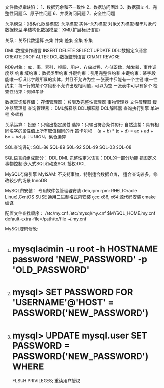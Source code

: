 ﻿文件数据库缺陷：
	1、数据冗余和不一致性
	2、数据访问困难
	3、数据孤立
	4、完整性问题
	5、原子性问题
	6、并发访问问题
	7、安全性问题

关系模型：(结构化数据模型)
	关系模型
	实体-关系模型
	对象关系模型:基于对象的数据模型
	半结构化数据模型：XML(扩展标记语言)

关系：关系代数运算
	交集
	并集
	差集
	全集
	补集

DML:数据操作语言
	INSERT
	DELETE
	SELECT
	UPDATE
DDL:数据定义语言
	CREATE
	DROP
	ALTER
DCL:数据控制语言
	GRANT
	REVOKE


RDB对象：
	库、表、索引、视图、用户、存储过程、存储函数、触发器、事件调度器
	约束
		域约束：数据类型约束
		外键约束：引用完整性约束
		主键约束：某字段能唯一标识此字段所属的实体，并且不允许为空
			一张表中只能有一个主键
		唯一性约束：每一行的某个字段都不允许出现相同值，可以为空
			一张表中可以有多个
		检查性约束：例如年龄

数据查询和存储：
	存储管理器：
		权限及完整性管理器
		事物管理器
		文件管理器
		缓冲器管理器
	查询管理器：
		DML解释器
		DDL解释器
		DCL解释器
		查询执行引擎
单进程
	多线程
	
关系运算：
	投影：只输出指定属性
	选择：只输出符合条件的行
	自然连接：具有相同名字的属性值上所有取值相同的行
	笛卡尔积：
		(a + b) * (c + d) = ac + ad + bc + bd
	并：UNION，集合运算


SQL查询语句:
	SQL-86
	SQL-89
	SQL-92
	SQL-99
	SQL-03
	SQL-08

SQL语言的组成部分：
	DDL
	DML
	完整性定义语言：DDL的一部分功能
	视图定义
	事物控制
	嵌入式SQL和动态SQL
	授权:DCL

MySQL存储引擎
	MyISAM:
		不支持事物，特别适合数据仓库，
		适合查询较多，修改较少的场景
	InnoDB

MySQL的安装：
	专用软件包管理器安装
	deb,rpm
	rpm:
		RHEL(Oracle Linux),CentOS
		SUSE
	通用二进制格式包安装
		gcc:x86, x64
	源代码安装
		cmake编译

配置文件查找顺序：
	/etc/my.cnf
	/etc/mysql/my.cnf
	$MYSQL_HOME/my.cnf
	default-extra-file=/path/to/file
	~/.my.cnf

MySQL密码修改:
1. # mysqladmin -u root -h HOSTNAME password  'NEW_PASSWORD' -p 'OLD_PASSWORD'
2. # mysql> SET PASSWORD FOR 'USERNAME'@'HOST' = PASSWORD('NEW_PASSWORD')
3. # mysql> UPDATE mysql.user SET PASSWORD = PASSWORD('NEW_PASSWORD') WHERE
	FLSUH PRIVILEGES; 重读用户授权






